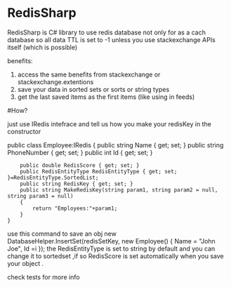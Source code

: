 # RedisSharp
RedisSharp is C# library to use redis database not only for as a cach database 
so all data TTL is set to -1 unless you use stackexchange APIs itself (which is possible)

benefits:
1. access the same benefits from stackexchange or stackexchange.extentions
2. save your data in sorted sets or sorts or string types 
3. get the last saved items as the first items (like using in feeds) 


#How?

just use IRedis intefrace
and tell us how you make your redisKey in the constructor

public class Employee:IRedis
    {
        public string Name { get; set; }
        public string PhoneNumber { get; set; }
        public int Id { get; set; }

        public double RedisScore { get; set; }
        public RedisEntityType RedisEntityType { get; set; }=RedisEntityType.SortedList;
        public string RedisKey { get; set; }
        public string MakeRedisKey(string param1, string param2 = null, string param3 = null)
        {
            return "Employees:"+param1;
        }
    }
    
use this command to save an obj
new DatabaseHelper.InsertSet<Employee>(redisSetKey, new Employee() { Name = "John Joe", Id =i });
the RedisEntityType is set to string by default and you can change it to sortedset ,if so RedisScore is set automatically when you save 
your object .

check tests for more info
